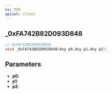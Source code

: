 ```yaml
---
ns: PED
apiset: client
---
```

## _0xFA742B82D093D848

```c
// 0xFA742B82D093D848
void _0xFA742B82D093D848(Any p0,Any p1,Any p2);
```


## Parameters
* **p0**:
* **p1**:
* **p2**:



